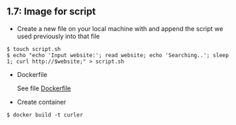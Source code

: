 ## 1.7: Image for script

- Create a new file on your local machine with and append the script we used previously into that file

```shell
$ touch script.sh
$ echo "echo 'Input website:'; read website; echo 'Searching..'; sleep 1; curl http://$website;" > script.sh
```

- Dockerfile

    See file [Dockerfile](Dockerfile)

- Create container

```shell
$ docker build -t curler 
```